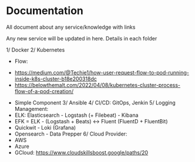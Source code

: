 # Documentation
All document about any service/knowledge with links

Any new service will be updated in here. Details in each folder

1/ Docker
2/ Kubernetes
- Flow:
 + https://medium.com/@Techie1/how-user-request-flow-to-pod-running-inside-k8s-cluster-b18e200318dc
 + https://belowthemalt.com/2022/04/08/kubernetes-cluster-process-flow-of-a-pod-creation/
  
- Simple Component
3/ Ansible
4/ CI/CD: GitOps, Jenkin
5/ Logging Management:
- ELK: Elasticsearch - Logstash (+ Filebeat) - Kibana
- EFK = ELK - (Logstash + Beats) <-> Fluent (FluentD + FluentBit)
- Quickwit - Loki (Grafana)
- Opensearch - Data Prepper
6/ Cloud Provider:
- AWS
- Azure
- GCloud: https://www.cloudskillsboost.google/paths/20
